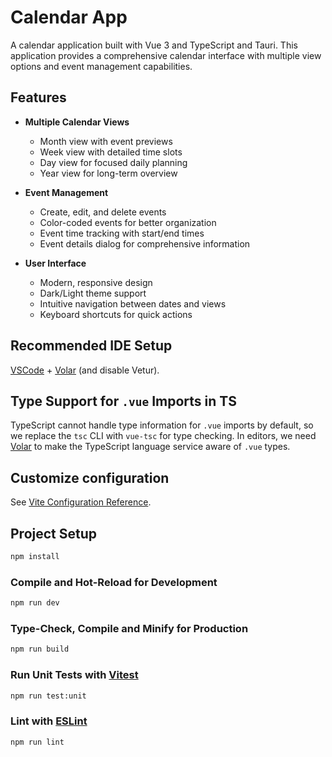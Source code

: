 # Calendar App

A calendar application built with Vue 3 and TypeScript and Tauri. This application provides a comprehensive calendar interface with multiple view options and event management capabilities.

## Features

- **Multiple Calendar Views**
  - Month view with event previews
  - Week view with detailed time slots
  - Day view for focused daily planning
  - Year view for long-term overview

- **Event Management**
  - Create, edit, and delete events
  - Color-coded events for better organization
  - Event time tracking with start/end times
  - Event details dialog for comprehensive information

- **User Interface**
  - Modern, responsive design
  - Dark/Light theme support
  - Intuitive navigation between dates and views
  - Keyboard shortcuts for quick actions



## Recommended IDE Setup

[VSCode](https://code.visualstudio.com/) + [Volar](https://marketplace.visualstudio.com/items?itemName=Vue.volar) (and disable Vetur).

## Type Support for `.vue` Imports in TS

TypeScript cannot handle type information for `.vue` imports by default, so we replace the `tsc` CLI with `vue-tsc` for type checking. In editors, we need [Volar](https://marketplace.visualstudio.com/items?itemName=Vue.volar) to make the TypeScript language service aware of `.vue` types.

## Customize configuration

See [Vite Configuration Reference](https://vite.dev/config/).

## Project Setup

```sh
npm install
```

### Compile and Hot-Reload for Development

```sh
npm run dev
```

### Type-Check, Compile and Minify for Production

```sh
npm run build
```

### Run Unit Tests with [Vitest](https://vitest.dev/)

```sh
npm run test:unit
```

### Lint with [ESLint](https://eslint.org/)

```sh
npm run lint
```
